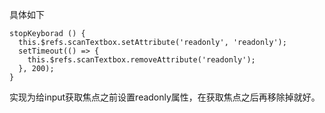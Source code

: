 具体如下
```
stopKeyborad () {
  this.$refs.scanTextbox.setAttribute('readonly', 'readonly');
  setTimeout(() => {
    this.$refs.scanTextbox.removeAttribute('readonly');
  }, 200);
}
```
实现为给input获取焦点之前设置readonly属性，在获取焦点之后再移除掉就好。